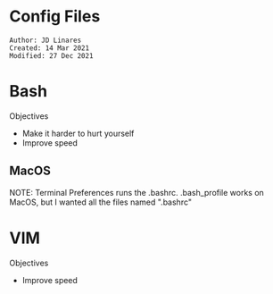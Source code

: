 # Config Files
```
Author: JD Linares
Created: 14 Mar 2021
Modified: 27 Dec 2021
```

# Bash
Objectives
* Make it harder to hurt yourself
* Improve speed

## MacOS
NOTE: Terminal Preferences runs the .bashrc. .bash_profile works on MacOS, but I wanted all the files named ".bashrc"


# VIM
Objectives
* Improve speed



